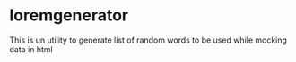 loremgenerator
==============

This is un utility to generate list of random words to be used while mocking data in html